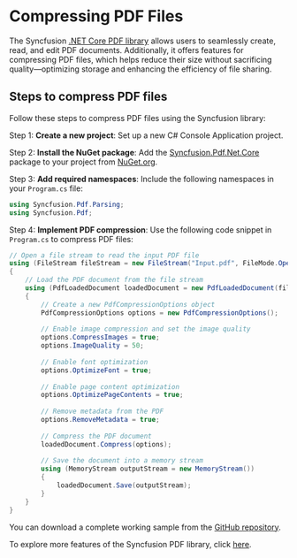 # Compressing PDF Files

The Syncfusion [.NET Core PDF library](https://www.syncfusion.com/document-processing/pdf-framework/net-core/pdf-library) allows users to seamlessly create, read, and edit PDF documents. Additionally, it offers features for compressing PDF files, which helps reduce their size without sacrificing quality—optimizing storage and enhancing the efficiency of file sharing.

## Steps to compress PDF files

Follow these steps to compress PDF files using the Syncfusion library:

Step 1: **Create a new project**: Set up a new C# Console Application project.

Step 2: **Install the NuGet package**: Add the [Syncfusion.Pdf.Net.Core](https://www.nuget.org/packages/Syncfusion.Pdf.Net.Core/) package to your project from [NuGet.org](https://www.nuget.org/).

Step 3: **Add required namespaces**: Include the following namespaces in your `Program.cs` file:

   ```csharp
   using Syncfusion.Pdf.Parsing;
   using Syncfusion.Pdf;
   ```

Step 4: **Implement PDF compression**: Use the following code snippet in `Program.cs` to compress PDF files:

   ```csharp
   // Open a file stream to read the input PDF file
   using (FileStream fileStream = new FileStream("Input.pdf", FileMode.Open, FileAccess.Read))
   {
       // Load the PDF document from the file stream
       using (PdfLoadedDocument loadedDocument = new PdfLoadedDocument(fileStream))
       {
           // Create a new PdfCompressionOptions object
           PdfCompressionOptions options = new PdfCompressionOptions();
           
           // Enable image compression and set the image quality
           options.CompressImages = true;
           options.ImageQuality = 50;
           
           // Enable font optimization
           options.OptimizeFont = true;
           
           // Enable page content optimization
           options.OptimizePageContents = true;
           
           // Remove metadata from the PDF
           options.RemoveMetadata = true;
           
           // Compress the PDF document
           loadedDocument.Compress(options);
           
           // Save the document into a memory stream
           using (MemoryStream outputStream = new MemoryStream())
           {
               loadedDocument.Save(outputStream);
           }
       }
   }
   ```

You can download a complete working sample from the [GitHub repository](https://github.com/SyncfusionExamples/PDF-Examples/tree/master/Compression/Compress-the-images-in-an-existing-PDF-document).

To explore more features of the Syncfusion PDF library, click [here](https://www.syncfusion.com/document-processing/pdf-framework/net-core).
